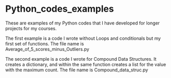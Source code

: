 # Python_codes_examples
These are examples of my Python codes that I have developed for longer projects for my courses.

The first example is a code I wrote without Loops and conditionals but my first set of functions.
The file name is Average_of_5_scores_minus_Outliers.py

The second example is a code I wrote for Compound Data Structures. It creates a dictionary, and within the same function creates a list for the value with the maximum count. The file name is Compound_data_struc.py

